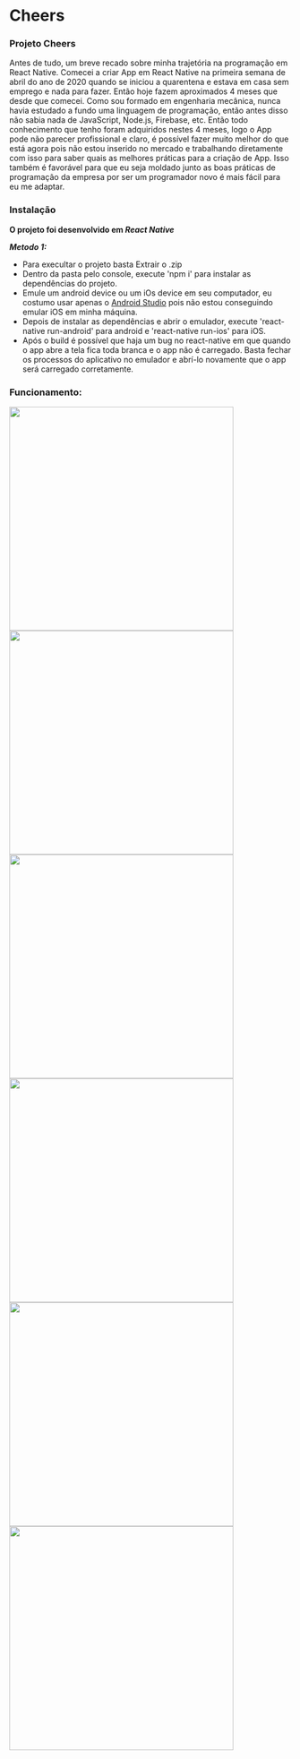 # Cheers
### Projeto Cheers

Antes de tudo, um breve recado sobre minha trajetória na programação em React Native. Comecei a criar App em React Native na primeira semana de abril do ano de 2020 quando se iniciou a quarentena e estava em casa sem emprego e nada para fazer. Então hoje fazem aproximados 4 meses que desde que comecei. Como sou formado em engenharia mecânica, nunca havia estudado a fundo uma linguagem de programação, então antes disso não sabia nada de JavaScript, Node.js, Firebase, etc. Então todo conhecimento que tenho foram adquiridos nestes 4 meses, logo o App pode não parecer profissional e claro, é possível fazer muito melhor do que está agora pois não estou inserido no mercado e trabalhando diretamente com isso para saber quais as melhores práticas para a criação de App. Isso também é favorável para que eu seja moldado junto as boas práticas de programação da empresa por ser um programador novo é mais fácil para eu me adaptar. 

### Instalação
**O projeto foi desenvolvido em _React Native_**

 ***Metodo 1:***
 - Para execultar o projeto basta Extrair o .zip
 - Dentro da pasta pelo console, execute 'npm i' para instalar as dependências do projeto.
 - Emule um android device ou um iOs device em seu computador, eu costumo usar apenas o [Android Studio](https://developer.android.com/studio#downloads) pois não estou conseguindo emular iOS em minha máquina.
 - Depois de instalar as dependências e abrir o emulador, execute 'react-native run-android' para android e 'react-native run-ios' para iOS.
 - Após o build é possível que haja um bug no react-native em que quando o app abre a tela fica toda branca e o app não é carregado. Basta fechar os processos do aplicativo no emulador e abrí-lo novamente que o app será carregado corretamente.

### Funcionamento:

<img src="https://firebasestorage.googleapis.com/v0/b/lambe-e09e6.appspot.com/o/%2F%2FCheersPic%2FWhatsApp%20Image%202020-08-25%20at%2011.27.10%20(1).jpeg?alt=media&token=c7347b12-9033-4ffb-b136-5bc05a51e308" height="400"/> 
<img src="https://firebasestorage.googleapis.com/v0/b/lambe-e09e6.appspot.com/o/%2F%2FCheersPic%2FWhatsApp%20Image%202020-08-25%20at%2011.27.10%20(5).jpeg?alt=media&token=037d5e8c-e517-4374-94b1-3f734c0d60e4" height="400"/> 
<img src="https://firebasestorage.googleapis.com/v0/b/lambe-e09e6.appspot.com/o/%2F%2FCheersPic%2FWhatsApp%20Image%202020-08-25%20at%2011.27.10%20(4).jpeg?alt=media&token=1a34728a-67f6-4e07-9f0a-49ba6466c740" height="400"/> 
<img src="https://firebasestorage.googleapis.com/v0/b/lambe-e09e6.appspot.com/o/%2F%2FCheersPic%2FWhatsApp%20Image%202020-08-25%20at%2011.27.10.jpeg?alt=media&token=313fe79e-c001-449d-8cfb-19d94a29b462" height="400"/> 
<img src="https://firebasestorage.googleapis.com/v0/b/lambe-e09e6.appspot.com/o/%2F%2FCheersPic%2FWhatsApp%20Image%202020-08-25%20at%2011.27.10%20(3).jpeg?alt=media&token=f1dbdaca-24ca-4b0b-9925-d9cbb53ec0bd" height="400"/> 
<img src="https://firebasestorage.googleapis.com/v0/b/lambe-e09e6.appspot.com/o/%2F%2FCheersPic%2FWhatsApp%20Image%202020-08-25%20at%2011.27.10%20(2).jpeg?alt=media&token=8105e8cf-b2f8-46a6-be0b-e07bcc589167" height="400"/> 
